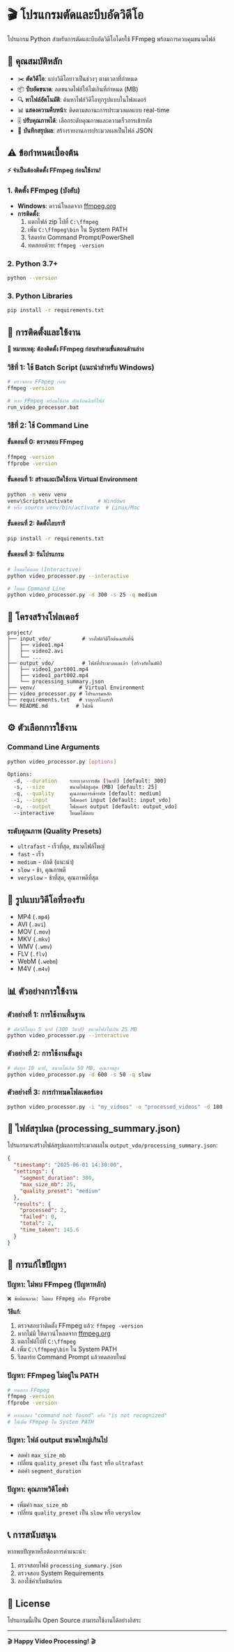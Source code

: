 # 🎬 โปรแกรมตัดและบีบอัดวิดีโอ

โปรแกรม Python สำหรับการตัดและบีบอัดวิดีโอโดยใช้ FFmpeg พร้อมการควบคุมขนาดไฟล์

## 🎯 คุณสมบัติหลัก

- ✂️ **ตัดวิดีโอ**: แบ่งวิดีโอยาวเป็นช่วงๆ ตามเวลาที่กำหนด
- 📦 **บีบอัดขนาด**: ลดขนาดไฟล์ให้ไม่เกินที่กำหนด (MB)
- 🔍 **หาไฟล์อัตโนมัติ**: ค้นหาไฟล์วิดีโอทุกรูปแบบในโฟลเดอร์
- 📊 **แสดงความคืบหน้า**: ติดตามสถานะการประมวลผลแบบ real-time
- 🎚️ **ปรับคุณภาพได้**: เลือกระดับคุณภาพและความเร็วการเข้ารหัส
- 📝 **บันทึกสรุปผล**: สร้างรายงานการประมวลผลเป็นไฟล์ JSON

## ⚠️ ข้อกำหนดเบื้องต้น

**⚡ จำเป็นต้องติดตั้ง FFmpeg ก่อนใช้งาน!**

### 1. ติดตั้ง FFmpeg (บังคับ)
- **Windows**: ดาวน์โหลดจาก [ffmpeg.org](https://ffmpeg.org/download.html)
- **การติดตั้ง**: 
  1. แตกไฟล์ zip ไปที่ `C:\ffmpeg`
  2. เพิ่ม `C:\ffmpeg\bin` ใน System PATH
  3. รีสตาร์ท Command Prompt/PowerShell
  4. ทดสอบด้วย: `ffmpeg -version`

### 2. Python 3.7+
```bash
python --version
```

### 3. Python Libraries
```bash
pip install -r requirements.txt
```

## 🚀 การติดตั้งและใช้งาน

**📌 หมายเหตุ: ต้องติดตั้ง FFmpeg ก่อนทำตามขั้นตอนด้านล่าง**

### วิธีที่ 1: ใช้ Batch Script (แนะนำสำหรับ Windows)
```bash
# ตรวจสอบ FFmpeg ก่อน
ffmpeg -version

# หาก FFmpeg พร้อมใช้งาน ดับเบิลคลิกที่ไฟล์
run_video_processor.bat
```

### วิธีที่ 2: ใช้ Command Line

#### ขั้นตอนที่ 0: ตรวจสอบ FFmpeg
```bash
ffmpeg -version
ffprobe -version
```

#### ขั้นตอนที่ 1: สร้างและเปิดใช้งาน Virtual Environment
```bash
python -m venv venv
venv\Scripts\activate        # Windows
# หรือ source venv/bin/activate  # Linux/Mac
```

#### ขั้นตอนที่ 2: ติดตั้งไลบรารี
```bash
pip install -r requirements.txt
```

#### ขั้นตอนที่ 3: รันโปรแกรม
```bash
# โหมดโต้ตอบ (Interactive)
python video_processor.py --interactive

# โหมด Command Line
python video_processor.py -d 300 -s 25 -q medium
```

## 📁 โครงสร้างโฟลเดอร์

```
project/
├── input_vdo/          # วางไฟล์วิดีโอต้นฉบับที่นี่
│   ├── video1.mp4
│   ├── video2.avi
│   └── ...
├── output_vdo/         # ไฟล์ที่ประมวลผลแล้ว (สร้างอัตโนมัติ)
│   ├── video1_part001.mp4
│   ├── video1_part002.mp4
│   └── processing_summary.json
├── venv/              # Virtual Environment
├── video_processor.py # โปรแกรมหลัก
├── requirements.txt   # รายการไลบรารี
└── README.md         # ไฟล์นี้
```

## ⚙️ ตัวเลือกการใช้งาน

### Command Line Arguments
```bash
python video_processor.py [options]

Options:
  -d, --duration    ระยะเวลาการตัด (วินาที) [default: 300]
  -s, --size        ขนาดไฟล์สูงสุด (MB) [default: 25]
  -q, --quality     คุณภาพการเข้ารหัส [default: medium]
  -i, --input       โฟลเดอร์ input [default: input_vdo]
  -o, --output      โฟลเดอร์ output [default: output_vdo]
  --interactive     โหมดโต้ตอบ
```

### ระดับคุณภาพ (Quality Presets)
- `ultrafast` - เร็วที่สุด, ขนาดไฟล์ใหญ่
- `fast` - เร็ว
- `medium` - ปกติ (แนะนำ)
- `slow` - ช้า, คุณภาพดี
- `veryslow` - ช้าที่สุด, คุณภาพดีที่สุด

## 📄 รูปแบบวิดีโอที่รองรับ

- MP4 (`.mp4`)
- AVI (`.avi`)
- MOV (`.mov`)
- MKV (`.mkv`)
- WMV (`.wmv`)
- FLV (`.flv`)
- WebM (`.webm`)
- M4V (`.m4v`)

## 📊 ตัวอย่างการใช้งาน

### ตัวอย่างที่ 1: การใช้งานพื้นฐาน
```bash
# ตัดวิดีโอทุก 5 นาที (300 วินาที) ขนาดไฟล์ไม่เกิน 25 MB
python video_processor.py --interactive
```

### ตัวอย่างที่ 2: การใช้งานขั้นสูง
```bash
# ตัดทุก 10 นาที, ขนาดไม่เกิน 50 MB, คุณภาพสูง
python video_processor.py -d 600 -s 50 -q slow
```

### ตัวอย่างที่ 3: การกำหนดโฟลเดอร์เอง
```bash
python video_processor.py -i "my_videos" -o "processed_videos" -d 180 -s 15
```

## 📝 ไฟล์สรุปผล (processing_summary.json)

โปรแกรมจะสร้างไฟล์สรุปผลการประมวลผลใน `output_vdo/processing_summary.json`:

```json
{
  "timestamp": "2025-06-01 14:30:00",
  "settings": {
    "segment_duration": 300,
    "max_size_mb": 25,
    "quality_preset": "medium"
  },
  "results": {
    "processed": 2,
    "failed": 0,
    "total": 2,
    "time_taken": 145.6
  }
}
```

## 🔧 การแก้ไขปัญหา

### ปัญหา: ไม่พบ FFmpeg (ปัญหาหลัก)
```
❌ ข้อผิดพลาด: ไม่พบ FFmpeg หรือ FFprobe
```
**วิธีแก้**: 
1. ตรวจสอบว่าติดตั้ง FFmpeg แล้ว: `ffmpeg -version`
2. หากไม่มี ให้ดาวน์โหลดจาก [ffmpeg.org](https://ffmpeg.org/download.html)
3. แตกไฟล์ไปที่ `C:\ffmpeg`
4. เพิ่ม `C:\ffmpeg\bin` ใน System PATH
5. รีสตาร์ท Command Prompt แล้วทดสอบใหม่

### ปัญหา: FFmpeg ไม่อยู่ใน PATH
```bash
# ทดสอบ FFmpeg
ffmpeg -version
ffprobe -version

# หากแสดง "command not found" หรือ "is not recognized"
# ให้เพิ่ม FFmpeg ใน System PATH
```

### ปัญหา: ไฟล์ output ขนาดใหญ่เกินไป
- ลดค่า `max_size_mb`
- เปลี่ยน `quality_preset` เป็น `fast` หรือ `ultrafast`
- ลดค่า `segment_duration`

### ปัญหา: คุณภาพวิดีโอต่ำ
- เพิ่มค่า `max_size_mb`
- เปลี่ยน `quality_preset` เป็น `slow` หรือ `veryslow`

## 📞 การสนับสนุน

หากพบปัญหาหรือต้องการคำแนะนำ:
1. ตรวจสอบไฟล์ `processing_summary.json`
2. ตรวจสอบ System Requirements
3. ลองใช้ค่าเริ่มต้นก่อน

## 📄 License

โปรแกรมนี้เป็น Open Source สามารถใช้งานได้อย่างอิสระ

---
🎬 **Happy Video Processing!** 🎬
